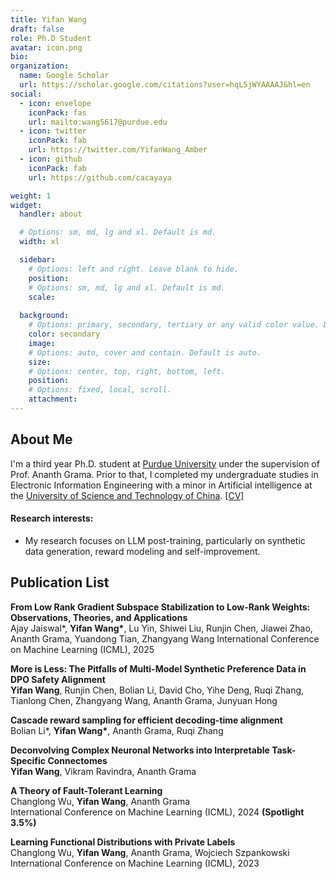 ```yaml
---
title: Yifan Wang
draft: false
role: Ph.D Student
avatar: icon.png
bio: 
organization:
  name: Google Scholar
  url: https://scholar.google.com/citations?user=hqL5jWYAAAAJ&hl=en
social:
  - icon: envelope
    iconPack: fas
    url: mailto:wang5617@purdue.edu
  - icon: twitter
    iconPack: fab
    url: https://twitter.com/YifanWang_Amber
  - icon: github
    iconPack: fab
    url: https://github.com/cacayaya

weight: 1
widget:
  handler: about

  # Options: sm, md, lg and xl. Default is md.
  width: xl

  sidebar:
    # Options: left and right. Leave blank to hide.
    position:
    # Options: sm, md, lg and xl. Default is md.
    scale:
  
  background:
    # Options: primary, secondary, tertiary or any valid color value. Default is primary.
    color: secondary
    image:
    # Options: auto, cover and contain. Default is auto.
    size:
    # Options: center, top, right, bottom, left.
    position:
    # Options: fixed, local, scroll.
    attachment: 
---
```


## About Me 
I'm a third year Ph.D. student at [Purdue University](https://www.purdue.edu/) under the supervision of Prof. Ananth Grama. Prior to that, I completed my undergraduate studies in Electronic Information Engineering with a minor in Artificial intelligence at the [University of Science and Technology of China](http://en.ustc.edu.cn/). [[CV]](https://drive.google.com/file/d/1ZtTGymPAfETK9LGfv4clg6Y19ODMzcCh/view?usp=sharing)

#### Research interests:
* My research focuses on LLM post-training, particularly on synthetic data generation, reward modeling and self-improvement.

## Publication List
**From Low Rank Gradient Subspace Stabilization to Low-Rank Weights: Observations, Theories, and Applications**\
Ajay Jaiswal*, **Yifan Wang\***, Lu Yin, Shiwei Liu, Runjin Chen, Jiawei Zhao, Ananth Grama, Yuandong Tian, Zhangyang Wang
International Conference on Machine Learning (ICML), 2025

**More is Less: The Pitfalls of Multi-Model Synthetic Preference Data in DPO Safety Alignment**\
**Yifan Wang**, Runjin Chen, Bolian Li, David Cho, Yihe Deng, Ruqi Zhang, Tianlong Chen, Zhangyang Wang, Ananth Grama, Junyuan Hong

**Cascade reward sampling for efficient decoding-time alignment**\
Bolian Li*, **Yifan Wang\***, Ananth Grama, Ruqi Zhang

**Deconvolving Complex Neuronal Networks into Interpretable Task-Specific Connectomes**\
**Yifan Wang**, Vikram Ravindra, Ananth Grama

**A Theory of Fault-Tolerant Learning**\
Changlong Wu, **Yifan Wang**, Ananth Grama\
International Conference on Machine Learning (ICML), 2024 **(Spotlight 3.5%)**

**Learning Functional Distributions with Private Labels**\
Changlong Wu, **Yifan Wang**, Ananth Grama, Wojciech Szpankowski\
International Conference on Machine Learning (ICML), 2023

<!-- ## NEWS
* May, 2024. I'm thrilled to start my internship at **Texas Instrument**!
* May, 2024. "A Theory of Fault-Tolerant Learning" is accepted by **ICML 2024 (spotlight 3.5\%)** !
* Apr, 2023. "Learning Functional Distributions with Private Labels" is accepted by **ICML 2023**! -->

